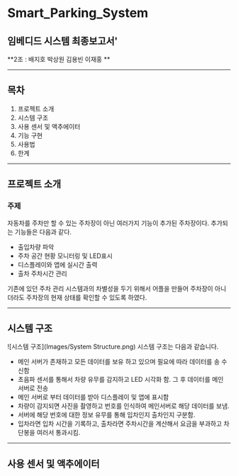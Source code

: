 # Smart_Parking_System

## 임베디드 시스템 최종보고서'
**2조 : 배지호 박상원 김용빈 이재홍 **

---
## 목차 ##
1. 프로젝트 소개
2. 시스템 구조
3. 사용 센서 및 액추에이터
4. 기능 구현
5. 사용법
6. 한계

---
## 프로젝트 소개
### 주제
자동차를 주차만 할 수 있는 주차장이 아닌 여러가지 기능이 추가된 주차장이다.
추가되는 기능들은 다음과 같다.
- 출입차량 파악
- 주차 공간 현황 모니터링 및 LED표시
- 디스플레이와 앱에 실시간 출력
- 출차 주차시간 관리

기존에 있던 주차 관리 시스템과의 차별성을 두기 위해서 어플을 만들어 주차장이 아니더라도 주차장의 현재 상태를 확인할 수 있도록 하였다.

---
## 시스템 구조
![시스템 구조](Images/System Structure.png)
시스템 구조는 다음과 같습니다.
- 메인 서버가 존재하고 모든 데이터를 보유 하고 있으며 필요에 따라 데이터를 송 수신함
- 초음파 센서를 통해서 차량 유무를 감지하고 LED 시각화 함. 그 후 데이터를 메인 서버로 전송
- 메인 서버로 부터 데이터를 받아 디스플레이 및 앱에 표시함
- 차량이 감지되면 사진을 촬영하고 번호를 인식하여 메인서버로 해당 데이터를 보냄.
- 서버에 해당 번호에 대한 정보 유무를 통해 입차인지 출차인지 구분함.
- 입차라면 입차 시간을 기록하고, 출차라면 주차시간을 계산해서 요금을 부과하고 차단봉을 여러서 통과시킴.

---
## 사용 센서 및 액추에이터
